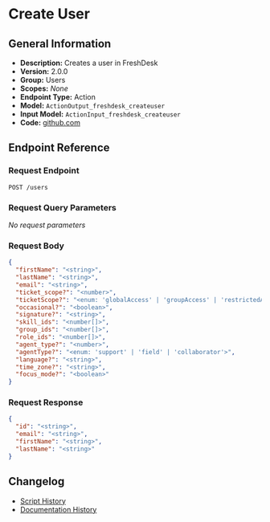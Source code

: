 <!-- BEGIN GENERATED CONTENT -->
# Create User

## General Information

- **Description:** Creates a user in FreshDesk
- **Version:** 2.0.0
- **Group:** Users
- **Scopes:** _None_
- **Endpoint Type:** Action
- **Model:** `ActionOutput_freshdesk_createuser`
- **Input Model:** `ActionInput_freshdesk_createuser`
- **Code:** [github.com](https://github.com/NangoHQ/integration-templates/tree/main/integrations/freshdesk/actions/create-user.ts)


## Endpoint Reference

### Request Endpoint

`POST /users`

### Request Query Parameters

_No request parameters_

### Request Body

```json
{
  "firstName": "<string>",
  "lastName": "<string>",
  "email": "<string>",
  "ticket_scope?": "<number>",
  "ticketScope?": "<enum: 'globalAccess' | 'groupAccess' | 'restrictedAccess'>",
  "occasional?": "<boolean>",
  "signature?": "<string>",
  "skill_ids": "<number[]>",
  "group_ids": "<number[]>",
  "role_ids": "<number[]>",
  "agent_type?": "<number>",
  "agentType?": "<enum: 'support' | 'field' | 'collaborator'>",
  "language?": "<string>",
  "time_zone?": "<string>",
  "focus_mode?": "<boolean>"
}
```

### Request Response

```json
{
  "id": "<string>",
  "email": "<string>",
  "firstName": "<string>",
  "lastName": "<string>"
}
```

## Changelog

- [Script History](https://github.com/NangoHQ/integration-templates/commits/main/integrations/freshdesk/actions/create-user.ts)
- [Documentation History](https://github.com/NangoHQ/integration-templates/commits/main/integrations/freshdesk/actions/create-user.md)

<!-- END  GENERATED CONTENT -->

